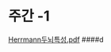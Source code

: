# 주간 -1 <br>
[Herrmann두뇌특성.pdf](https://github.com/HyeJin17/Weekly-1/files/6095547/Herrmann.pdf)
####d
